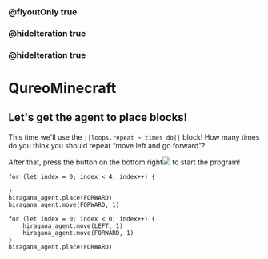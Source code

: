 ### @flyoutOnly true
### @hideIteration true
### @hideIteration true
# QureoMinecraft

## Let's get the agent to place blocks!

This time we'll use the ``||loops.repeat ~ times do||`` block! How many times do you think you should repeat “move left and go forward”?

After that, press the button on the bottom right![](https://raw.githubusercontent.com/camp-minecraft/TechkidsCampTutorial/master/images/playbutton.png) to start the program!

```ghost
for (let index = 0; index < 4; index++) {
    
}
hiragana_agent.place(FORWARD)
hiragana_agent.move(FORWARD, 1)
```

```template
for (let index = 0; index < 0; index++) {
    hiragana_agent.move(LEFT, 1)
    hiragana_agent.move(FORWARD, 1)
}
hiragana_agent.place(FORWARD)
```